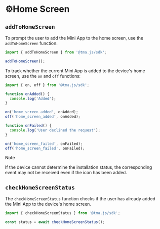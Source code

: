 # ⚙️Home Screen

## `addToHomeScreen`

To prompt the user to add the Mini App to the home screen, use the `addToHomeScreen` function.

```ts
import { addToHomeScreen } from '@tma.js/sdk';

addToHomeScreen();
```

To track whether the current Mini App is added to the device's home screen, use the `on` and `off` functions:

```ts
import { on, off } from '@tma.js/sdk';

function onAdded() {
  console.log('Added');
}

on('home_screen_added', onAdded);
off('home_screen_added', onAdded);

function onFailed() {
  console.log('User declined the request');
}

on('home_screen_failed', onFailed);
off('home_screen_failed', onFailed);
```

> [!NOTE]  
> If the device cannot determine the installation status, the corresponding event may not be received even if the icon
> has been added.

## `checkHomeScreenStatus`

The `checkHomeScreenStatus` function checks if the user has already added the Mini App to the
device's home screen.

```ts
import { checkHomeScreenStatus } from '@tma.js/sdk';

const status = await checkHomeScreenStatus();
```
